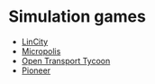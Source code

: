 # Simulation games

- [LinCity](lincity.md)
- [Micropolis](micropolis.md)
- [Open Transport Tycoon](open_transport_tycoon.md)
- [Pioneer](pioneer.md)

